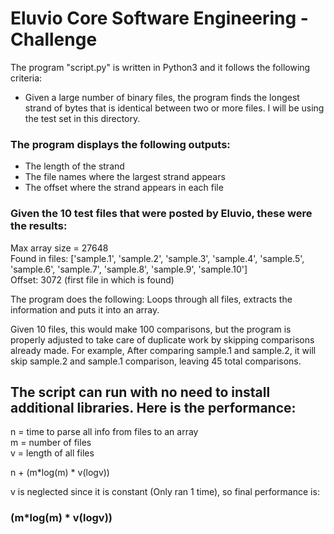 # Eluvio Core Software Engineering - Challenge

The program "script.py" is written in Python3 and it follows the following criteria: 
- Given a large number of binary files, the program finds the longest strand of bytes
  that is identical between two or more files. I will be using the test set in this 
  directory.
  
### The program displays the following outputs:
- The length of the strand
- The file names where the largest strand appears
- The offset where the strand appears in each file

### Given the 10 test files that were posted by Eluvio, these were the results:
Max array size = 27648   
Found in files:  ['sample.1', 'sample.2', 'sample.3', 'sample.4', 'sample.5', 'sample.6', 'sample.7', 'sample.8', 'sample.9', 'sample.10']   
Offset: 3072 (first file in which is found) 

The program does the following:
Loops through all files, extracts the information and puts it into an array. 

Given 10 files, this would make 100 comparisons, but the program is properly adjusted 
to take care of duplicate work by skipping comparisons already made. For example, 
After comparing sample.1 and sample.2, it will skip sample.2 and sample.1 comparison,
leaving 45 total comparisons.

## The script can run with no need to install additional libraries. Here is the performance:
n = time to parse all info from files to an array  
m = number of files  
v = length of all files   

n + (m*log(m) * v(logv))  

v is neglected since it is constant (Only ran 1 time), so final performance is:  
### (m*log(m) * v(logv))
